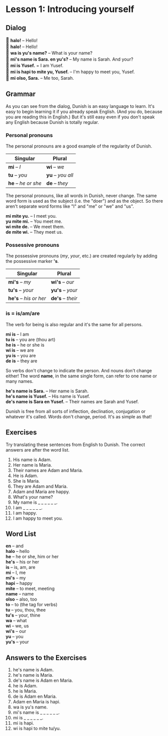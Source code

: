 # Lesson 1: Introducing yourself

## Dialog

<big>🧔</big>
**halo!**
– Hello!  
<big>👩</big>
**halo!**
– Hello!  
<big>🧔</big>
**wa is yu's name?**
– What is your name?  
<big>👩</big>
**mi's name is Sara. en yu's?**
– My name is Sarah. And your?  
<big>🧔</big>
**mi is Yusef.**
= I am Yusef.  
<big>👩</big>
**mi is hapi to mite yu, Yusef.**
– I'm happy to meet you, Yusef.  
<big>🧔</big>
**mi olso, Sara.**
– Me too, Sarah.


## Grammar

As you can see from the dialog, Dunish is an easy language to learn.
It's easy to begin learning it if you already speak English.
(And you do, because you are reading this in English.)
But it's still easy even if you don't speak any English
because Dunish is totally regular.

### Personal pronouns

The personal pronouns are a good example of the regularity of Dunish.

| Singular                   | Plural                     |
|----------------------------|----------------------------|
| **mi** – _I_               | **wi** – _we_              |
| **tu** – _you_             | **yu** – _you all_         |
| **he** – _he or she_       | **de** – _they_            |

The personal pronouns, like all words in Dunish, never change.
The same word form is used as the subject (i.e. the "doer") and as the object.
So there aren't separate word forms like "I" and "me" or "we" and "us".

**mi mite yu.**
– I meet you.  
**yu mite mi.**
– You meet me.  
**wi mite de.**
– We meet them.  
**de mite wi.**
– They meet us.

### Possessive pronouns

The possessive pronouns (_my_, _your_, etc.) are created regularly by adding the possessive marker **'s**.

| Singular                   | Plural                     |
|----------------------------|----------------------------|
| **mi's** – _my_            | **wi's** – _our_           |
| **tu's** – _your_          | **yu's** – _your_          |
| **he's** – _his or her_    | **de's** – _their_         |

### is = is/am/are

The verb for being is also regular and it's the same for all persons.

**mi is**
– I am  
**tu is**
– you are (thou art)  
**he is**
– he or she is  
**wi is**
– we are  
**yu is**
– you are  
**de is**
– they are

So verbs don't change to indicate the person.
And nouns don't change either!
The word **name**, in the same single form, can refer to one name or many names.

**he's name is Sara.**
– Her name is Sarah.  
**he's name is Yusef.**
– His name is Yusef.  
**de's name is Sara en Yusef.**
– Their names are Sarah and Yusef.

Dunish is free from all sorts of inflection, declination, conjugation or whatever it's called.
Words don't change, period.
It's as simple as that!


## Exercises

Try translating these sentences from English to Dunish.
The correct answers are after the word list.

1. His name is Adam.
2. Her name is Maria.
3. Their names are Adam and Maria.
4. He is Adam.
5. She is Maria.
6. They are Adam and Maria.
7. Adam and Maria are happy.
8. What's your name?
9. My name is _ _ _ _ _ _.
10. I am _ _ _ _ _ _.
11. I am happy.
12. I am happy to meet you.


## Word List

**en**
– and  
**halo**
– hello  
**he**
– he or she, him or her  
**he's**
– his or her  
**is**
– is, am, are  
**mi**
– I, me  
**mi's**
– my  
**hapi**
– happy  
**mite**
– to meet, meeting  
**name**
– name  
**olso**
– also, too  
**to**
– to (the tag for verbs)  
**tu**
– you, thou, thee  
**tu's**
– your, thine  
**wa**
– what  
**wi**
– we, us  
**wi's**
– our  
**yu**
– you  
**yu's**
– your  

## Answers to the Exercises

1. he's name is Adam.
2. he's name is Maria.
3. de's name is Adam en Maria.
4. he is Adam.
5. he is Maria.
6. de is Adam en Maria.
7. Adam en Maria is hapi.
8. wa is yu's name.
9. mi's name is _ _ _ _ _ _.
10. mi is _ _ _ _ _ _.
11. mi is hapi.
12. wi is hapi to mite tu/yu.

